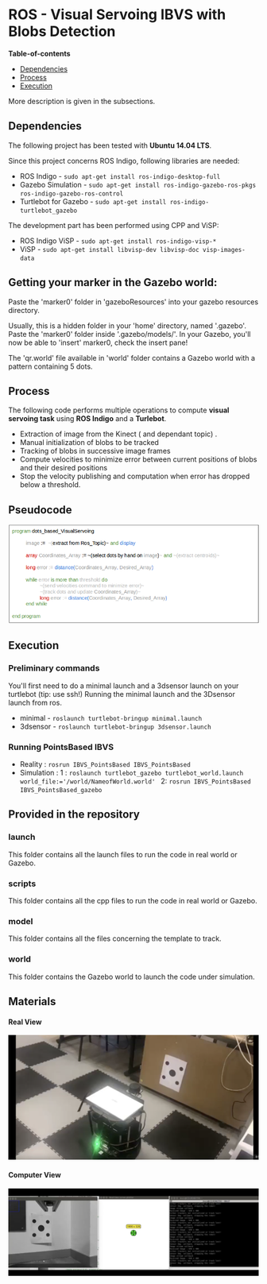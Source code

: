 # ROS - Visual Servoing IBVS with Blobs Detection

**Table-of-contents**

* [Dependencies](#dependencies)
* [Process](#process)
* [Execution](#execution)

More description is given in the subsections.

## Dependencies

The following project has been tested with **Ubuntu 14.04 LTS**.

Since this project concerns ROS Indigo, following libraries are needed:

* ROS Indigo - `sudo apt-get install ros-indigo-desktop-full`
* Gazebo Simulation - `sudo apt-get install ros-indigo-gazebo-ros-pkgs ros-indigo-gazebo-ros-control`
* Turtlebot for Gazebo - `sudo apt-get install ros-indigo-turtlebot_gazebo`

The development part has been performed using CPP and ViSP:

* ROS Indigo ViSP - `sudo apt-get install ros-indigo-visp-*`
* ViSP - `sudo apt-get install libvisp-dev libvisp-doc visp-images-data`

## Getting your marker in the Gazebo world:
Paste the 'marker0' folder in 'gazeboResources' into your gazebo resources directory.

Usually, this is a hidden folder in your 'home' directory, named '.gazebo'. Paste the 'marker0' folder inside '.gazebo/models/'. In your Gazebo, you'll now be able to 'insert' marker0, check the insert pane!

The 'qr.world' file available in 'world' folder contains a Gazebo world with a pattern containing 5 dots. 


## Process

The following code performs multiple operations to compute **visual servoing task** using **ROS Indigo** and a **Turlebot**.

* Extraction of image from the Kinect ( and dependant topic) .
* Manual initialization of blobs to be tracked 
* Tracking of blobs in successive image frames
* Compute velocities to minimize error between current positions of blobs and their desired positions
* Stop the velocity publishing and computation when error has dropped below a threshold.

## Pseudocode

![Base QR](ressources/pseudocodepython.png)

## Execution

### Preliminary commands
You'll first need to do a minimal launch and a 3dsensor launch on your turtlebot (tip: use ssh!)
Running the minimal launch and the 3Dsensor launch from ros.

* minimal - `roslaunch turtlebot-bringup minimal.launch`
* 3dsensor - `roslaunch turtlebot-bringup 3dsensor.launch`

### Running PointsBased IBVS

* Reality : `rosrun IBVS_PointsBased IBVS_PointsBased`
* Simulation : 
1 : `roslaunch turtlebot_gazebo turtlebot_world.launch world_file:='/world/NameofWorld.world' `
2: `rosrun IBVS_PointsBased IBVS_PointsBased_gazebo`

## Provided in the repository

### launch

This folder contains all the launch files to run the code in real world or Gazebo.

### scripts

This folder contains all the cpp files to run the code in real world or Gazebo.

### model

This folder contains all the files concerning the template to track.

### world

This folder contains the Gazebo world to launch the code under simulation.

## Materials

#### Real View
[![Watch the video](ressources/ibvs1.png)](https://www.youtube.com/watch?v=yDBamqhc0QQ)
#### Computer View
[![Watch the video](ressources/ibvs2.png)](https://www.youtube.com/watch?v=bUESEUgN75Q)

